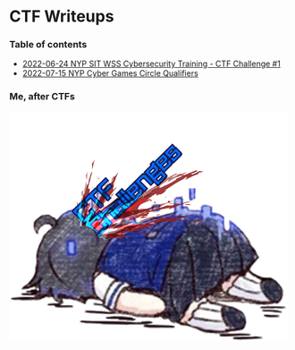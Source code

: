 # CTF Writeups

### Table of contents

- [2022-06-24 NYP SIT WSS Cybersecurity Training - CTF Challenge #1](2022-06-24-NYP%20SIT%20WSS%20Cybersecurity%20Training%20-%20CTF%20Challenge%20%231/)
- [2022-07-15 NYP Cyber Games Circle Qualifiers](2022-07-15%20NYP%20Cyber%20Games%20Circle%20Qualifiers/)

### Me, after CTFs
![seele dead](assets/seele%20dead.png)
